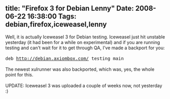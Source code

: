title: "Firefox 3 for Debian Lenny"
Date: 2008-06-22 16:38:00
Tags: debian,firefox,iceweasel,lenny
---
Well, it is actually Iceweasel 3 for Debian testing. Iceweasel just hit unstable yesterday (it had been for a while on experimental) and if you are running testing and can't wait for it to get through QA, I've made a backport for you:<br /><br /><tt>deb http://debian.axiombox.com/ testing main</tt><br /><br />The newest xulrunner was also backported, which was, yes, the whole point for this.<br /><br />UPDATE: Iceweasel 3 was uploaded a couple of weeks now, not yesterday :)<br />
